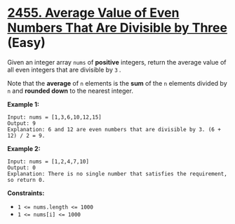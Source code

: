 # [2455. Average Value of Even Numbers That Are Divisible by Three][link] (Easy)

[link]: https://leetcode.com/problems/average-value-of-even-numbers-that-are-divisible-by-three/

Given an integer array `nums` of **positive** integers, return the average value of all even
integers that are divisible by `3` _._

Note that the **average** of `n` elements is the **sum** of the `n` elements divided by `n` and
**rounded down** to the nearest integer.

**Example 1:**

```
Input: nums = [1,3,6,10,12,15]
Output: 9
Explanation: 6 and 12 are even numbers that are divisible by 3. (6 + 12) / 2 = 9.
```

**Example 2:**

```
Input: nums = [1,2,4,7,10]
Output: 0
Explanation: There is no single number that satisfies the requirement, so return 0.
```

**Constraints:**

- `1 <= nums.length <= 1000`
- `1 <= nums[i] <= 1000`
